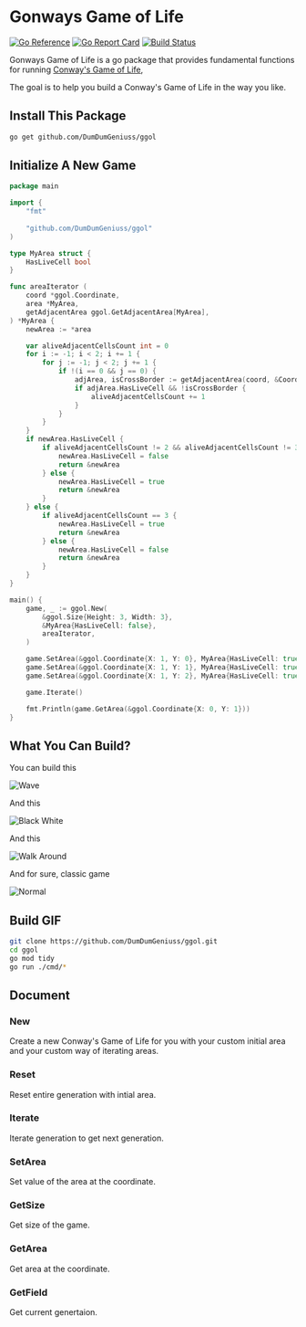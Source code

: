 # Gonways Game of Life

[![Go Reference](https://pkg.go.dev/badge/github.com/DumDumGeniuss/ggol.svg)](https://pkg.go.dev/github.com/DumDumGeniuss/ggol)
[![Go Report Card](https://goreportcard.com/badge/github.com/DumDumGeniuss/ggol)](https://goreportcard.com/report/github.com/DumDumGeniuss/ggol)
[![Build Status](https://app.travis-ci.com/DumDumGeniuss/ggol.svg?branch=main)](https://app.travis-ci.com/DumDumGeniuss/ggol)

Gonways Game of Life is a go package that provides fundamental functions for running [Conway's Game of Life](https://en.wikipedia.org/wiki/Conway%27s_Game_of_Life),

The goal is to help you build a Conway's Game of Life in the way you like.

## Install This Package

```bash
go get github.com/DumDumGeniuss/ggol
```

## Initialize A New Game

```go
package main

import {
    "fmt"
    
    "github.com/DumDumGeniuss/ggol"
)

type MyArea struct {
    HasLiveCell bool
}

func areaIterator (
    coord *ggol.Coordinate,
    area *MyArea,
    getAdjacentArea ggol.GetAdjacentArea[MyArea],
) *MyArea {
    newArea := *area

    var aliveAdjacentCellsCount int = 0
    for i := -1; i < 2; i += 1 {
        for j := -1; j < 2; j += 1 {
            if !(i == 0 && j == 0) {
                adjArea, isCrossBorder := getAdjacentArea(coord, &Coordinate{X: i, Y: j})
                if adjArea.HasLiveCell && !isCrossBorder {
                    aliveAdjacentCellsCount += 1
                }
            }
        }
    }
    if newArea.HasLiveCell {
        if aliveAdjacentCellsCount != 2 && aliveAdjacentCellsCount != 3 {
            newArea.HasLiveCell = false
            return &newArea
        } else {
            newArea.HasLiveCell = true
            return &newArea
        }
    } else {
        if aliveAdjacentCellsCount == 3 {
            newArea.HasLiveCell = true
            return &newArea
        } else {
            newArea.HasLiveCell = false
            return &newArea
        }
    }
}

main() {
    game, _ := ggol.New(
        &ggol.Size{Height: 3, Width: 3},
        &MyArea{HasLiveCell: false},
        areaIterator,
    )

    game.SetArea(&ggol.Coordinate{X: 1, Y: 0}, MyArea{HasLiveCell: true})
    game.SetArea(&ggol.Coordinate{X: 1, Y: 1}, MyArea{HasLiveCell: true})
    game.SetArea(&ggol.Coordinate{X: 1, Y: 2}, MyArea{HasLiveCell: true})

    game.Iterate()

    fmt.Println(game.GetArea(&ggol.Coordinate{X: 0, Y: 1}))
}
```

## What You Can Build?

You can build this

![Wave](./doc/wave_game.gif)

And this

![Black White](./doc/black_white_game.gif)

And this

![Walk Around](./doc/walk_around_game.gif)

And for sure, classic game

![Normal](./doc/normal_game.gif)

## Build GIF

```bash
git clone https://github.com/DumDumGeniuss/ggol.git
cd ggol
go mod tidy
go run ./cmd/*
```

## Document

### New

Create a new Conway's Game of Life for you with your custom initial area and your custom way of iterating areas.

### Reset

Reset entire generation with intial area.

### Iterate

Iterate generation to get next generation.

### SetArea

Set value of the area at the coordinate.

### GetSize

Get size of the game.

### GetArea

Get area at the coordinate.

### GetField

Get current genertaion.

